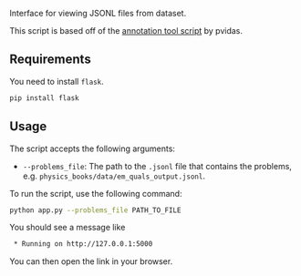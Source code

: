 Interface for viewing JSONL files from dataset.

This script is based off of the [annotation tool script](https://github.com/TheDuckAI/DUCK-datasets/tree/main/annotation_tool) by pvidas. 

## Requirements
You need to install `flask`.
```bash
pip install flask
```

## Usage
The script accepts the following arguments:
- `--problems_file`: The path to the `.jsonl` file that contains the problems, e.g. `physics_books/data/em_quals_output.jsonl`.


To run the script, use the following command:
```bash
python app.py --problems_file PATH_TO_FILE
```

You should see a message like
```bash
 * Running on http://127.0.0.1:5000
```
You can then open the link in your browser.
